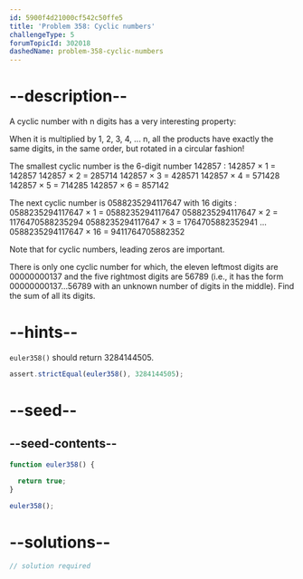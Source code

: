 ```yaml
---
id: 5900f4d21000cf542c50ffe5
title: 'Problem 358: Cyclic numbers'
challengeType: 5
forumTopicId: 302018
dashedName: problem-358-cyclic-numbers
---
```


# --description--

A cyclic number with n digits has a very interesting property:

When it is multiplied by 1, 2, 3, 4, ... n, all the products have exactly the same digits, in the same order, but rotated in a circular fashion!

The smallest cyclic number is the 6-digit number 142857 : 142857 × 1 = 142857 142857 × 2 = 285714 142857 × 3 = 428571 142857 × 4 = 571428 142857 × 5 = 714285 142857 × 6 = 857142

The next cyclic number is 0588235294117647 with 16 digits : 0588235294117647 × 1 = 0588235294117647 0588235294117647 × 2 = 1176470588235294 0588235294117647 × 3 = 1764705882352941 ... 0588235294117647 × 16 = 9411764705882352

Note that for cyclic numbers, leading zeros are important.

There is only one cyclic number for which, the eleven leftmost digits are 00000000137 and the five rightmost digits are 56789 (i.e., it has the form 00000000137...56789 with an unknown number of digits in the middle). Find the sum of all its digits.

# --hints--

`euler358()` should return 3284144505.

```js
assert.strictEqual(euler358(), 3284144505);
```

# --seed--

## --seed-contents--

```js
function euler358() {

  return true;
}

euler358();
```

# --solutions--

```js
// solution required
```
